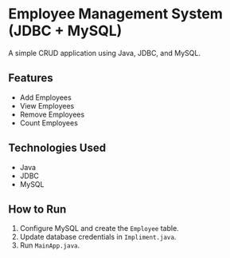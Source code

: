
# Employee Management System (JDBC + MySQL)
A simple CRUD application using Java, JDBC, and MySQL.

## Features
- Add Employees
- View Employees
- Remove Employees
- Count Employees

## Technologies Used
- Java
- JDBC
- MySQL

## How to Run
1. Configure MySQL and create the `Employee` table.
2. Update database credentials in `Impliment.java`.
3. Run `MainApp.java`.

